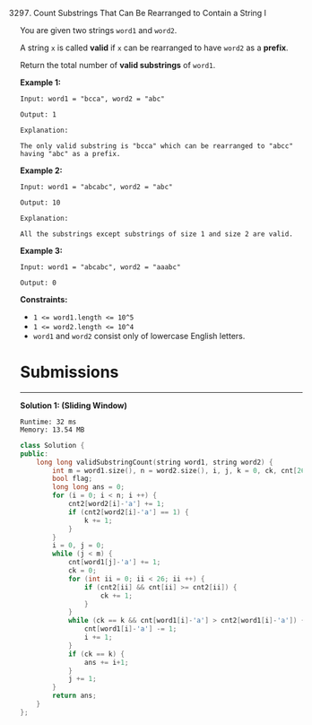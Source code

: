 3297. Count Substrings That Can Be Rearranged to Contain a String I

You are given two strings `word1` and `word2`.

A string `x` is called **valid** if `x` can be rearranged to have `word2` as a **prefix**.

Return the total number of **valid substrings** of `word1`.

 

**Example 1:**
```
Input: word1 = "bcca", word2 = "abc"

Output: 1

Explanation:

The only valid substring is "bcca" which can be rearranged to "abcc" having "abc" as a prefix.
```

**Example 2:**
```
Input: word1 = "abcabc", word2 = "abc"

Output: 10

Explanation:

All the substrings except substrings of size 1 and size 2 are valid.
```

**Example 3:**
```
Input: word1 = "abcabc", word2 = "aaabc"

Output: 0
```
 

**Constraints:**

* `1 <= word1.length <= 10^5`
* `1 <= word2.length <= 10^4`
* `word1` and `word2` consist only of lowercase English letters.

# Submissions
---
**Solution 1: (Sliding Window)**
```
Runtime: 32 ms
Memory: 13.54 MB
```
```c++
class Solution {
public:
    long long validSubstringCount(string word1, string word2) {
        int m = word1.size(), n = word2.size(), i, j, k = 0, ck, cnt[26] = {0}, cnt2[26] = {0};
        bool flag;
        long long ans = 0;
        for (i = 0; i < n; i ++) {
            cnt2[word2[i]-'a'] += 1;
            if (cnt2[word2[i]-'a'] == 1) {
                k += 1;
            }
        }
        i = 0, j = 0;
        while (j < m) {
            cnt[word1[j]-'a'] += 1;
            ck = 0;
            for (int ii = 0; ii < 26; ii ++) {
                if (cnt2[ii] && cnt[ii] >= cnt2[ii]) {
                    ck += 1;
                }
            }
            while (ck == k && cnt[word1[i]-'a'] > cnt2[word1[i]-'a']) {
                cnt[word1[i]-'a'] -= 1;
                i += 1;
            }
            if (ck == k) {
                ans += i+1;
            }
            j += 1;
        }
        return ans;
    }
};
```
